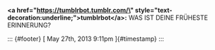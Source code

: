**\<a href=\"https://tumblrbot.tumblr.com/\"
style=\"text-decoration:underline;\"\>tumblrbot\</a\>:** WAS IST DEINE
FR&Uuml;HESTE ERINNERUNG?

::: {#footer}
[ May 27th, 2013 9:11pm ]{#timestamp}
:::
